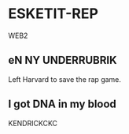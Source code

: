 # ESKETIT-REP
WEB2
## eN NY UNDERRUBRIK
Left Harvard to save the rap game.
## I got DNA in my blood
KENDRICKCKC